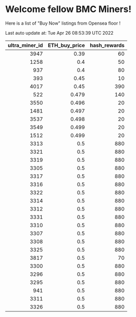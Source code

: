 # Welcome fellow BMC Miners!
Here is a list of "Buy Now" listings from Opensea floor !


Last auto update at: Tue Apr 26 08:53:39 UTC 2022


|   ultra_miner_id |   ETH_buy_price |   hash_rewards |
|-----------------:|----------------:|---------------:|
|             3947 |           0.39  |             60 |
|             1258 |           0.4   |             50 |
|              937 |           0.4   |             80 |
|              393 |           0.45  |             10 |
|             4017 |           0.45  |            390 |
|              522 |           0.479 |            140 |
|             3550 |           0.496 |             20 |
|             1481 |           0.497 |             20 |
|             3537 |           0.498 |             20 |
|             3549 |           0.499 |             20 |
|             1512 |           0.499 |             20 |
|             3313 |           0.5   |            880 |
|             3321 |           0.5   |            880 |
|             3319 |           0.5   |            880 |
|             3305 |           0.5   |            880 |
|             3317 |           0.5   |            880 |
|             3316 |           0.5   |            880 |
|             3322 |           0.5   |            880 |
|             3314 |           0.5   |            880 |
|             3312 |           0.5   |            880 |
|             3331 |           0.5   |            880 |
|             3310 |           0.5   |            880 |
|             3307 |           0.5   |            880 |
|             3308 |           0.5   |            880 |
|             3325 |           0.5   |            880 |
|             3817 |           0.5   |             70 |
|             3300 |           0.5   |            880 |
|             3296 |           0.5   |            880 |
|             3295 |           0.5   |            880 |
|              941 |           0.5   |            880 |
|             3311 |           0.5   |            880 |
|             3326 |           0.5   |            880 |